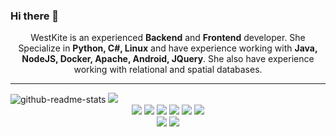 ### Hi there 👋

<p align="center">
  WestKite is an experienced <b>Backend</b> and <b>Frontend</b> developer.
  She Specialize in <b>Python, C#, Linux</b> and have experience working with <b>Java, NodeJS, Docker, Apache, Android, JQuery</b>. She also have experience working with relational and spatial databases.
</p>
<hr>
<div style="display: inline-block;text-align: center;" align="center">
  <img src="https://github-readme-stats.vercel.app/api?username=bsy0318&count_private=true&show_icons=true&hide=contribs,prs&theme=vue&include_all_commits=true" alt="github-readme-stats" />
  <img src="https://github-readme-stats.vercel.app/api/top-langs/?username=bsy0318&layout=compact&theme=vue&langs_count=6" />
</div>

<br/>
<div align="center">
<a href="#" target="_blank"><img src="https://img.shields.io/badge/Python-3776AB?style=for-the-badge&logo=python&logoColor=ffffff"/></a>
<a href="#" target="_blank"><img src="https://img.shields.io/badge/CSharp-239120?style=for-the-badge&logo=csharp&logoColor=ffffff"/></a>
<a href="#" target="_blank"><img src="https://img.shields.io/badge/flask-000000?style=for-the-badge&logo=flask&logoColor=ffffff"/></a>
<a href="#" target="_blank"><img src="https://img.shields.io/badge/JQuery-0769AD?style=for-the-badge&logo=jquery&logoColor=ffffff"/></a>
<a href="#" target="_blank"><img src="https://img.shields.io/badge/MariaDB-1F305F?style=for-the-badge&logo=mariadb&logoColor=ffffff"/></a>
<a href="#" target="_blank"><img src="https://img.shields.io/badge/Apache-D22128?style=for-the-badge&logo=apache&logoColor=ffffff"/></a>
<br>
<a href="#" target="_blank"><img src="https://img.shields.io/badge/Email-talk@kakao.one-8B89CC?style=for-the-badge&logo=gmail&logoColor=ffffff"/></a>
  <a href="#" target="_blank"><img src="https://img.shields.io/badge/Gmail-webesnw@gmail.com-72BE50?style=for-the-badge&logo=gmail&logoColor=ffffff"/></a>
</div>

